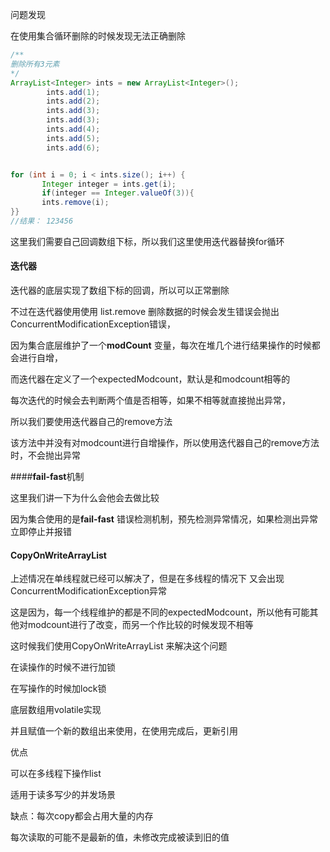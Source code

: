 问题发现

在使用集合循环删除的时候发现无法正确删除

~~~~java
/**
删除所有3元素
*/
ArrayList<Integer> ints = new ArrayList<Integer>();
        ints.add(1);
        ints.add(2);
        ints.add(3);
        ints.add(3);
        ints.add(4);
        ints.add(5);
        ints.add(6);


for (int i = 0; i < ints.size(); i++) {
       Integer integer = ints.get(i);
       if(integer == Integer.valueOf(3)){
       ints.remove(i);
}}
//结果： 123456
~~~~



这里我们需要自己回调数组下标，所以我们这里使用迭代器替换for循环



#### 迭代器

迭代器的底层实现了数组下标的回调，所以可以正常删除

不过在迭代器使用使用 list.remove 删除数据的时候会发生错误会抛出ConcurrentModificationException错误，

因为集合底层维护了一个**modCount** 变量，每次在堆几个进行结果操作的时候都会进行自增，

而迭代器在定义了一个expectedModcount，默认是和modcount相等的

每次迭代的时候会去判断两个值是否相等，如果不相等就直接抛出异常，

所以我们要使用迭代器自己的remove方法

该方法中并没有对modcount进行自增操作，所以使用迭代器自己的remove方法时，不会抛出异常



####**fail-fast**机制

这里我们讲一下为什么会他会去做比较

因为集合使用的是**fail-fast**  错误检测机制，预先检测异常情况，如果检测出异常立即停止并报错





#### CopyOnWriteArrayList

上述情况在单线程就已经可以解决了，但是在多线程的情况下 又会出现ConcurrentModificationException异常

这是因为，每一个线程维护的都是不同的expectedModcount，所以他有可能其他对modcount进行了改变，而另一个作比较的时候发现不相等

这时候我们使用CopyOnWriteArrayList 来解决这个问题



在读操作的时候不进行加锁

在写操作的时候加lock锁

底层数组用volatile实现

并且赋值一个新的数组出来使用，在使用完成后，更新引用



优点

可以在多线程下操作list

适用于读多写少的并发场景



缺点：每次copy都会占用大量的内存

每次读取的可能不是最新的值，未修改完成被读到旧的值








